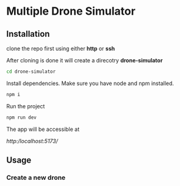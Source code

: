 # Multiple Drone Simulator

## Installation 

clone the repo first using either **http** or **ssh**

After cloning is done it will create a direcotry **drone-simulator**

```bash 
cd drone-simulator
```

Install dependencies. Make sure you have node and npm installed.

```bash
npm i
```

Run the project

```bash
npm run dev
```

The app will be accessible at 

*http:/localhost:5173/*

## Usage

### Create a new drone

```bash
